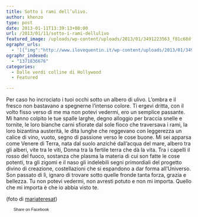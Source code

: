 ```yaml
---
title: Sotto i rami dell’ulivo.
author: khenzo
type: post
date: 2013-01-11T13:39:13+00:00
url: /2013/01/11/sotto-i-rami-dellulivo
featured_image: /uploads/wp-content/uploads/2013/01/3491223563_f81c68dfa0_b-462x306.jpg
ographr_urls:
  - '[{"img":"http://www.ilovequentin.it/wp-content/uploads/2013/01/3491223563_f81c68dfa0_b-300x199.jpg"}]'
ographr_indexed:
  - "1371836676"
categories:
  - Dalle verdi colline di Hollywood
  - Featured

---
```

Per caso ho incrociato i tuoi occhi sotto un albero di ulivo. L’ombra e il fresco non bastavano a spegnerne l’intenso colore. Ti ergevi dritta, con il volto fisso verso di me ma non potevi vedermi, ero un semplice passante. Mi hanno colpito le tue spalle larghe, degno alloggio per braccia snelle e tornite, le loro bianche carni sfiorate dal sole fioco che traversava i rami, la loro bizantina austerità, le dita lunghe che reggevano con leggerezza un calice di vino, vuoto, segno di passione verso le cose buone. Mi sei apparsa come Venere di Terra, nata dal suolo anziché dall’acqua del mare, albero tra gli alberi, vite tra le viti, Donna tra la fertile terra che dà la vita. Tra i capelli il rosso del fuoco, sostanza che plasma la materia di cui son fatte le cose potenti, tra gli zigomi e il naso gli indelebili segni primordiali del progetto divino di creazione, costellazioni che si espandono a dar forma all’Universo. Son passato di lì, ignaro di trovare sotto quelle fronde tanta forza, grazia e bellezza. Tu non potevi vedermi, non avresti potuto e non mi importa. Quello che mi importa è che io abbia visto te.

(foto di <a href="http://www.flickr.com/photos/marittoledo/3491223563/sizes/l/in/photostream/" target="_blank">mariateresat</a>)

<a href="http://www.facebook.com/share.php?u=http%3A%2F%2Fwww.ilovequentin.it%2F2013%2F01%2F11%2Fsotto-i-rami-dellulivo&t=Sotto%20i%20rami%20dell%27ulivo." id="facebook_share_both_1761" style="font-size:11px; line-height:13px; font-family:'lucida grande',tahoma,verdana,arial,sans-serif; text-decoration:none; padding:2px 0 0 20px; height:16px; background:url(http://b.static.ak.fbcdn.net/images/share/facebook_share_icon.gif) no-repeat top left;">Share on Facebook</a>